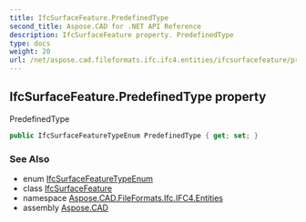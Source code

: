 ```yaml
---
title: IfcSurfaceFeature.PredefinedType
second_title: Aspose.CAD for .NET API Reference
description: IfcSurfaceFeature property. PredefinedType
type: docs
weight: 20
url: /net/aspose.cad.fileformats.ifc.ifc4.entities/ifcsurfacefeature/predefinedtype/
---
```

## IfcSurfaceFeature.PredefinedType property

PredefinedType

```csharp
public IfcSurfaceFeatureTypeEnum PredefinedType { get; set; }
```

### See Also

* enum [IfcSurfaceFeatureTypeEnum](../../../aspose.cad.fileformats.ifc.ifc4.types/ifcsurfacefeaturetypeenum/)
* class [IfcSurfaceFeature](../)
* namespace [Aspose.CAD.FileFormats.Ifc.IFC4.Entities](../../ifcsurfacefeature/)
* assembly [Aspose.CAD](../../../)


